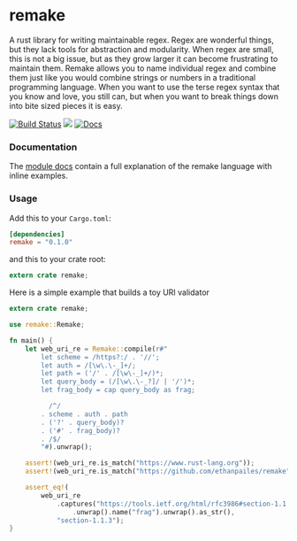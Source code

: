 
remake
======


A rust library for writing maintainable regex. Regex are wonderful
things, but they lack tools for abstraction and modularity.
When regex are small, this is not a big issue, but as they grow
larger it can become frustrating to maintain them. Remake allows
you to name individual regex and combine them just like you would
combine strings or numbers in a traditional programming language.
When you want to use the terse regex syntax that you know and love,
you still can, but when you want to break things down into bite
sized pieces it is easy.

[![Build Status](https://circleci.com/gh/ethanpailes/remake.svg?style=svg)](https://circleci.com/gh/ethanpailes/remake)
[![](http://meritbadge.herokuapp.com/remake)](https://crates.io/crates/remake)
[![Docs](https://docs.rs/remake/badge.svg)](https://docs.rs/remake)


### Documentation

The [module docs](https://docs.rs/remake) contain a full explanation
of the remake language with inline examples.

### Usage

Add this to your `Cargo.toml`:

```toml
[dependencies]
remake = "0.1.0"
```

and this to your crate root:

```rust
extern crate remake;
```

Here is a simple example that builds a toy URI validator

```rust
extern crate remake;

use remake::Remake;

fn main() {
    let web_uri_re = Remake::compile(r#"
        let scheme = /https?:/ . '//';
        let auth = /[\w\.\-_]+/;
        let path = ('/' . /[\w\-_]+/)*;
        let query_body = (/[\w\.\-_?]/ | '/')*;
        let frag_body = cap query_body as frag;

          /^/
        . scheme . auth . path
        . ('?' . query_body)?
        . ('#' . frag_body)?
        . /$/
        "#).unwrap();

    assert!(web_uri_re.is_match("https://www.rust-lang.org"));
    assert!(web_uri_re.is_match("https://github.com/ethanpailes/remake"));

    assert_eq!(
        web_uri_re
            .captures("https://tools.ietf.org/html/rfc3986#section-1.1.3")
                .unwrap().name("frag").unwrap().as_str(),
            "section-1.1.3");
}
```

